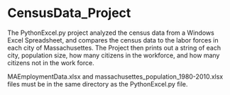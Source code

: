 # CensusData_Project

The PythonExcel.py project analyzed the census data from a Windows Excel Spreadsheet, and compares the census data to the labor forces in each city of Massachusettes. The Project then prints out a string of each city, population size, how many citizens in the workforce, and how many citizens not in the work force.

MAEmploymentData.xlsx and massachusettes_population_1980-2010.xlsx files must be in the same directory as the PythonExcel.py file.

